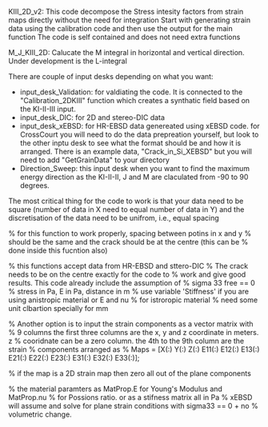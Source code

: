 KIII_2D_v2: This code decompose the Stress intesity factors from strain maps directly without the need for integration
Start with generating strain data using the calibration code and then use the output for the main function
The code is self contained and does not need extra functions

M_J_KIII_2D: Calucate the M integral in horizontal and vertical direction. Under development is the L-integral

There are couple of input desks depending on what you want:
* input_desk_Validation: for valdiating the code. It is connected to the "Calibration_2DKIII" function which creates a synthatic field based on the KI-II-III input.
* input_desk_DIC: for 2D and stereo-DIC data
* input_desk_xEBSD: for HR-EBSD data genereated using xEBSD code. for CrossCourt you will need to do the data prepreation yourself, but look to the other inptu desk to see what the format should be and how it is arranged. There is an example data, "Crack_in_Si_XEBSD" but you will need to add  "GetGrainData" to your directory
* Direction_Sweep: this input desk when you want to find the maximum energy direction as the KI-II-II, J and M are claculated from -90 to 90 degrees.

The most critical thing for the code to work is that your data need to be square (number of data in X need to equal number of data in Y) and the discretisation of the data need to be unifrom, i.e., equal spacing

% for this function to work properly, spacing between potins in x and y
% should be the same and the crack should be at the centre (this can be
% done inside this fucntion also)


% this functions accept data from HR-EBSD and sttero-DIC
% The crack needs to be on the centre exactly for the code to
% work and give good results. This code already include the assumption of
% sigma 33 free == 0
% stress in Pa, E in Pa, distance in m
% use variable 'Stiffness' if you are using anistropic material or E and nu
% for istroropic material
% need some unit clbartion specially for mm

% Another option is to input the strain components as a vector matrix with
% 9 columns the first three columns are the x, y and z coordinate in meters. z
% cooridnate can be a zero column. the 4th to the 9th column are the strain
% components arranged as
% Maps = [X(:) Y(:) Z(:) E11(:) E12(:) E13(:) E21(:) E22(:) E23(:) E31(:) E32(:) E33(:)]; 

% if the map is a 2D strain map then zero all out of the plane components

% the material paramters as MatProp.E for Young's Modulus and MatProp.nu
% for Possions ratio. or as a stifness matrix all in Pa
% xEBSD will assume and solve for  plane strain conditions with sigma33 == 0 + no
% volumetric change.
